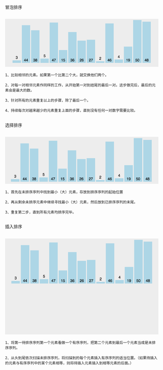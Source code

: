 冒泡排序
## 
![gif](https://github.com/Hongjiao1999/PythonSorting/blob/master/%E5%86%92%E6%B3%A1%E6%BC%94%E7%A4%BA.gif)

    1、比较相邻的元素。如果第一个比第二个大，就交换他们两个。

    2、对每一对相邻元素作同样的工作，从开始第一对到结尾的最后一对。这步做完后，最后的元素会是最大的数。

    3、针对所有的元素重复以上的步骤，除了最后一个。

    4、持续每次对越来越少的元素重复上面的步骤，直到没有任何一对数字需要比较。
##
选择排序
##
![gif](https://github.com/Hongjiao1999/PythonSorting/blob/master/%E9%80%89%E6%8B%A9%E6%BC%94%E7%A4%BA.gif)

    1、首先在未排序序列中找到最小（大）元素，存放到排序序列的起始位置

    2、再从剩余未排序元素中继续寻找最小（大）元素，然后放到已排序序列的末尾。

    3、重复第二步，直到所有元素均排序完毕。
##
插入排序
##
![gif](https://github.com/Hongjiao1999/PythonSorting/blob/master/%E6%8F%92%E5%85%A5%E6%BC%94%E7%A4%BA.gif)

    1、将第一待排序序列第一个元素看做一个有序序列，把第二个元素到最后一个元素当成是未排序序列。

    2、从头到尾依次扫描未排序序列，将扫描到的每个元素插入有序序列的适当位置。（如果待插入的元素与有序序列中的某个元素相等，则将待插入元素插入到相等元素的后面。）
##

